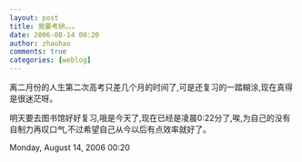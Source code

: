 ```yaml
---
layout: post
title: 我要考研。。。
date: 2006-08-14 00:20
author: zhaohao
comments: true
categories: [weblog]
---
```

离二月份的人生第二次高考只差几个月的时间了,可是还复习的一踏糊涂,现在真得是很迷茫呀。   
   
明天要去图书馆好好复习,哦是今天了,现在已经是凌晨0:22分了,唉,为自己的没有自制力再叹口气,不过希望自己从今以后有点效率就好了。   
   
Monday, August 14, 2006 00:20   